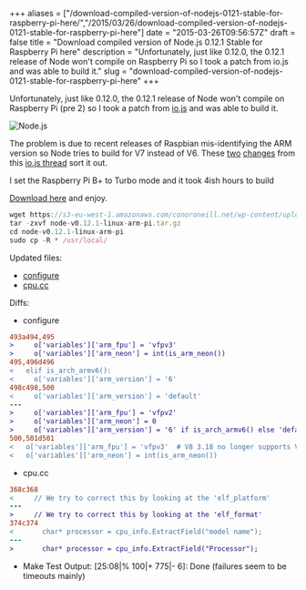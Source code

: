 +++
aliases = ["/download-compiled-version-of-nodejs-0121-stable-for-raspberry-pi-here/","/2015/03/26/download-compiled-version-of-nodejs-0121-stable-for-raspberry-pi-here"]
date = "2015-03-26T09:56:57Z"
draft = false
title = "Download compiled version of Node.js 0.12.1 Stable for Raspberry Pi here"
description = "Unfortunately, just like 0.12.0, the 0.12.1 release of Node won't compile on Raspberry Pi so I took a patch from io.js and was able to build it."
slug = "download-compiled-version-of-nodejs-0121-stable-for-raspberry-pi-here"
+++

Unfortunately, just like 0.12.0, the 0.12.1 release of Node won't compile on Raspberry Pi (pre 2) so I took a patch from [io.js](http://iojs.org) and was able to build it.

![Node.js](https://s3-eu-west-1.amazonaws.com/conoroneill.net/wp-content/uploads/2015/02/nodejs.jpg)

The problem is due to recent releases of Raspbian mis-identifying the ARM version so Node tries to build for V7 instead of V6. These [two](https://github.com/bnoordhuis/io.js/commit/6f7494292e22b1f1050abeaa43f257ac466edf2b) [changes](https://github.com/bnoordhuis/io.js/commit/8afcc5e701538e5a442a0334d781eac202cc4e1d) from this [io.js thread](https://github.com/iojs/io.js/issues/283) sort it out.

I set the Raspberry Pi B+ to Turbo mode and it took 4ish hours to build

[Download here](https://s3-eu-west-1.amazonaws.com/conoroneill.net/wp-content/uploads/2015/03/node-v0.12.1-linux-arm-pi.tar.gz) and enjoy.

```javascript
wget https://s3-eu-west-1.amazonaws.com/conoroneill.net/wp-content/uploads/2015/03/node-v0.12.1-linux-arm-pi.tar.gz
tar -zxvf node-v0.12.1-linux-arm-pi.tar.gz
cd node-v0.12.1-linux-arm-pi
sudo cp -R * /usr/local/
```

Updated files:
* [configure](https://s3-eu-west-1.amazonaws.com/conoroneill.net/wp-content/uploads/2015/03/configure)
* [cpu.cc](https://s3-eu-west-1.amazonaws.com/conoroneill.net/wp-content/uploads/2015/03/cpu.cc)

Diffs:
* configure

```diff
493a494,495
>     o['variables']['arm_fpu'] = 'vfpv3'
>     o['variables']['arm_neon'] = int(is_arm_neon())
495,496d496
<   elif is_arch_armv6():
<     o['variables']['arm_version'] = '6'
498c498,500
<     o['variables']['arm_version'] = 'default'
---
>     o['variables']['arm_fpu'] = 'vfpv2'
>     o['variables']['arm_neon'] = 0
>     o['variables']['arm_version'] = '6' if is_arch_armv6() else 'default'
500,501d501
<   o['variables']['arm_fpu'] = 'vfpv3'  # V8 3.18 no longer supports VFP2.
<   o['variables']['arm_neon'] = int(is_arm_neon())
```

* cpu.cc

```diff
368c368
<     // We try to correct this by looking at the 'elf_platform'
---
>     // We try to correct this by looking at the 'elf_format'
374c374
<       char* processor = cpu_info.ExtractField("model name");
---
>       char* processor = cpu_info.ExtractField("Processor");
```

* Make Test Output: [25:08|% 100|+ 775|-   6]: Done
(failures seem to be timeouts mainly)
